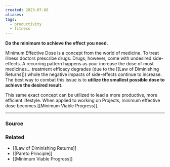 ```yaml
---
created: 2023-07-08
aliases: 
tags:
  - productivity
  - fitness
---
```

**Do the minimum to achieve the effect you need.**

Minimum Effective Dose is a concept from the world of medicine. To treat illness doctors prescribe drugs. Drugs, however, come with undesired side-effects. A recurring pattern happens as your increase the dose of most medicines... treatment efficacy degrades (due to the [[Law of Diminishing Returns]]) whole the negative impacts of side-effects continue to increase. The best way to combat this issue is to **utilize the smallest possible dose to achieve the desired result**. 

This same exact concept can be utilized to lead a more productive, more efficient lifestyle. When applied to working on Projects, minimum effective dose becomes [[Minimum Viable Progress]].

---

### Source

### Related
- [[Law of Diminishing Returns]]
- [[Pareto Principle]]
- [[Minimum Viable Progress]]